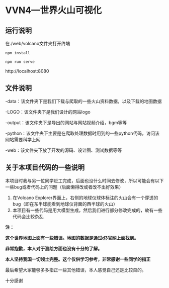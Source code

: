 # VVN4—世界火山可视化

## 运行说明

在./web/volcano文件夹打开终端

```
npm install
```

```
npm run serve
```

http://localhost:8080



## 文件说明

-data：该文件夹下是我们下载与爬取的一些火山资料数据，以及下载的地图数据

-LOGO：该文件夹下是我们设计的网站logo

-output：该文件夹下是导出的网站与网站视频介绍，bgm等等

-python：该文件夹下主要是在爬取处理数据时用到的一些python代码，访问该网站需要科学上网

-web：该文件夹下放了开发的源码、设计图、测试数据等等



## 关于本项目代码的一些说明

本项目时我与另一位同学赶工完成，后面也没什么时间去修改，所以可能会有以下一些bug或者代码上的问题（后面懒得改或者改不出好效果）

1. 在Volcano Explorer界面上，右侧的地球仪球体标注的火山会有一个穿透的bug（即在东半球能看到地球仪背面的西半球的火山）
2. 本项目有一些代码是用大模型生成，然后我们进行部分修改完成的，故有一些代码会比较杂乱

**注：**

**这个世界地图上面有一些错误。地图的数据是通过d3官网上面找到。**

**非常抱歉，本人对于测绘方面也没有十分的了解。**

**本人坚持我国一切领土完整。这个仅供学习参考，非常感谢一些同学的指正**





最后希望大家能够多多指正一些其他错误，本人感觉自己还是比较菜的。

十分感谢